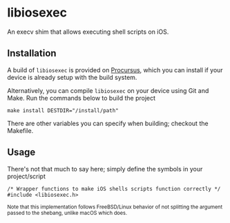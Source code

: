 # libiosexec
An execv shim that allows executing shell scripts on iOS.

## Installation
A build of ``libiosexec`` is provided on [Procursus](https://github.com/ProcursusTeam/Procursus), which you can install if your device is already setup with the build system.

Alternatively, you can compile ``libiosexec`` on your device using Git and Make. Run the commands below to build the project

    make install DESTDIR="/install/path"

There are other variables you can specify when building; checkout the Makefile.

## Usage
There's not that much to say here; simply define the symbols in your project/script
    
    /* Wrapper functions to make iOS shells scripts function correctly */
    #include <libiosexec.h>

<sub>Note that this implementation follows FreeBSD/Linux behavior of not splitting the argument passed to the shebang, unlike macOS which does.</sub>

